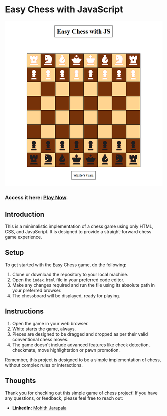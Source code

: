 <h1>Easy Chess with JavaScript</h1>

<div align="center">
  <img src="board.png" alt="Chess Board">
</div>

<h3>
<p>Access it here: <a href="https://m0hith.github.io/Easy-Chess-with-JS/">Play Now</a>.</p>
</h3>

## Introduction

This is a minimalistic implementation of a chess game using only HTML, CSS, and JavaScript.
It is designed to provide a straight-forward chess game experience.

## Setup

To get started with the Easy Chess game, do the following:

1. Clone or download the repository to your local machine.
2. Open the `index.html` file in your preferred code editor.
3. Make any changes required and run the file using its absolute path in your preferred browser.
4. The chessboard will be displayed, ready for playing.

## Instructions

1. Open the game in your web browser.
2. White starts the game, always.
3. Pieces are designed to be dragged and dropped as per their valid conventional chess moves.
4. The game doesn't include advanced features like check detection, checkmate, move highlightation or pawn promotion.

Remember, this project is designed to be a simple implementation of chess, without complex rules or interactions.

## Thoughts

Thank you for checking out this simple game of chess project! If you have any questions, or feedback, please feel free to reach out:

- **LinkedIn:** [Mohith Jarapala](https://www.linkedin.com/in/mo-hith/)
